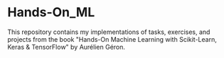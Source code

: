 # Hands-On_ML
This repository contains my implementations of tasks, exercises, and projects from the book "Hands-On Machine Learning with Scikit-Learn, Keras &amp; TensorFlow" by Aurélien Géron.
